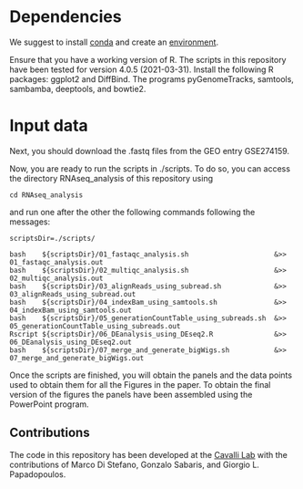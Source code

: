 # Dependencies #
We suggest to install [conda](https://conda.io/projects/conda/en/latest/user-guide/getting-started.html) and create an [environment](https://conda.io/projects/conda/en/latest/user-guide/tasks/manage-environments.html). 

Ensure that you have a working version of R. The scripts in this repository have been tested for version 4.0.5 (2021-03-31).
Install the following R packages: ggplot2 and DiffBind.
The programs pyGenomeTracks, samtools, sambamba, deeptools, and bowtie2.

# Input data #
Next, you should download the .fastq files from the GEO entry GSE274159.

Now, you are ready to run the scripts in ./scripts. To do so, you can access the directory RNAseq_analysis of this repository using
```
cd RNAseq_analysis
```
and run one after the other the following commands following the messages:
```
scriptsDir=./scripts/

bash    ${scriptsDir}/01_fastaqc_analysis.sh                     &>> 01_fastaqc_analysis.out
bash    ${scriptsDir}/02_multiqc_analysis.sh                     &>> 02_multiqc_analysis.out
bash    ${scriptsDir}/03_alignReads_using_subread.sh             &>> 03_alignReads_using_subread.out
bash    ${scriptsDir}/04_indexBam_using_samtools.sh              &>> 04_indexBam_using_samtools.out
bash    ${scriptsDir}/05_generationCountTable_using_subreads.sh  &>> 05_generationCountTable_using_subreads.out
Rscript ${scriptsDir}/06_DEanalysis_using_DEseq2.R               &>> 06_DEanalysis_using_DEseq2.out
bash    ${scriptsDir}/07_merge_and_generate_bigWigs.sh           &>> 07_merge_and_generate_bigWigs.out
```

Once the scripts are finished, you will obtain the panels and the data points used to obtain them for all the Figures in the paper.
To obtain the final version of the figures the panels have been assembled using the PowerPoint program.

## Contributions ##
The code in this repository has been developed at the [Cavalli Lab](https://www.igh.cnrs.fr/en/research/departments/genome-dynamics/chromatin-and-cell-biology) with the contributions of Marco Di Stefano, Gonzalo Sabaris, and Giorgio L. Papadopoulos.
